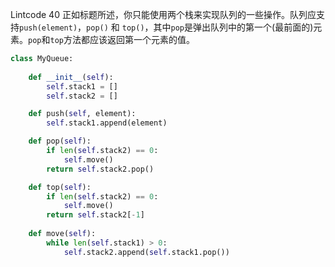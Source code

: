 Lintcode 40
正如标题所述，你只能使用两个栈来实现队列的一些操作。队列应支持`push(element)`，`pop()` 和 `top()`，其中`pop`是弹出队列中的第一个(最前面的)元素。`pop`和`top`方法都应该返回第一个元素的值。

```python
class MyQueue:
    
    def __init__(self):
        self.stack1 = []
        self.stack2 = []

    def push(self, element):
        self.stack1.append(element)

    def pop(self):
        if len(self.stack2) == 0:
            self.move()
        return self.stack2.pop()

    def top(self):
        if len(self.stack2) == 0:
            self.move()
        return self.stack2[-1]
    
    def move(self):
        while len(self.stack1) > 0:
            self.stack2.append(self.stack1.pop())
```